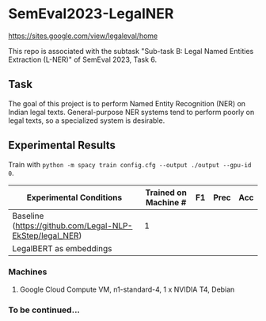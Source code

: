 # SemEval2023-LegalNER

https://sites.google.com/view/legaleval/home

This repo is associated with the subtask "Sub-task B: Legal Named Entities Extraction (L-NER)" of SemEval 2023, Task 6.

## Task
The goal of this project is to perform Named Entity Recognition (NER) on Indian legal texts. General-purpose NER systems tend to perform poorly on legal texts, so a specialized system is desirable.

## Experimental Results

Train with `python -m spacy train config.cfg --output ./output --gpu-id 0`.

| Experimental Conditions | Trained on Machine # | F1 | Prec | Acc |
| --- | --- | --- | --- | --- |
| Baseline (https://github.com/Legal-NLP-EkStep/legal_NER) | 1 | | |
| LegalBERT as embeddings | | | |


### Machines
1. Google Cloud Compute VM, n1-standard-4, 1 x NVIDIA T4, Debian

### To be continued...
